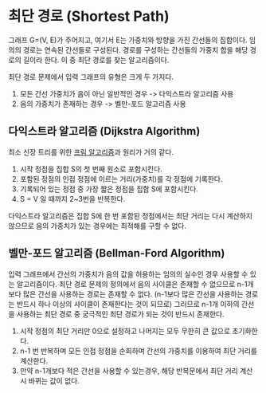 # 최단 경로 (Shortest Path)

그래프 G=(V, E)가 주어지고, 여기서 E는 가중치와 방향을 가진 간선들의 집합이다. 임의의 경로는 연속된 간선들로 구성된다. 경로를 구성하는 간선들의 가중치 합을 해당 경로의 길이라 한다. 이 중 최단 경로를 찾는 알고리즘이다.

최단 경로 문제에서 입력 그래프의 유형은 크게 두 가지다.

1. 모든 간선 가중치가 음이 아닌 일반적인 경우 -> 다익스트라 알고리즘 사용
2. 음의 가중치가 존재하는 경우 -> 벨만-포드 알고리즘 사용



## 다익스트라 알고리즘 (Dijkstra Algorithm)

최소 신장 트리를 위한 [프림 알고리즘](https://github.com/j096/cs-study/tree/master/Algorithm/Graph/Minimum_Spanning_Tree)과 원리가 거의 같다.

1. 시작 정점을 집합 S의 첫 번째 원소로 포함시킨다.
2. 포함된 정점의 인접 정점에 이르는 거리(가중치)를 각 정점에 기록한다.
3. 기록되어 있는 정점 중 가장 짧은 정점을 집합 S에 포함시킨다.
4. S = V 일 때까지 2~3번을 반복한다.

다익스트라 알고리즘은 집합 S에 한 번 포함된 정점에서는 최단 거리는 다시 계산하지 않으므로 음의 가중치가 있는 경우에는 최적해를 구할 수 없다.



## 벨만-포드 알고리즘 (Bellman-Ford Algorithm)

입력 그래프에서 간선의 가중치가 음의 값을 허용하는 임의의 실수인 경우 사용할 수 있는 알고리즘이다. 최단 경로 문제의 정의에서 음의 사이클은 존재할 수 없으므로 n-1개보다 많은 간선을 사용하는 경로는 존재할 수 없다. (n-1보다 많은 간선을 사용하는 경로는 반드시 하나 이상의 사이클이 존재한다는 것이 되므로) 그러므로 n-1개 이하의 간선을 사용하는 최단 경로 중 궁극적인 최단 경로가 되는 것이 반드시 존재한다.

1. 시작 정점의 최단 거리만 0으로 설정하고 나머지는 모두 무한히 큰 값으로 초기화한다.
2. n-1 번 반복하며 모든 인접 정점을 순회하며 간선의 가중치를 이용하여 최단 거리를 계산한다.
3. 만약 n-1개보다 적은 간선을 사용할 수 있는경우, 해당 반복문에서 최단 거리 계산 시 바뀌는 값이 없다.

